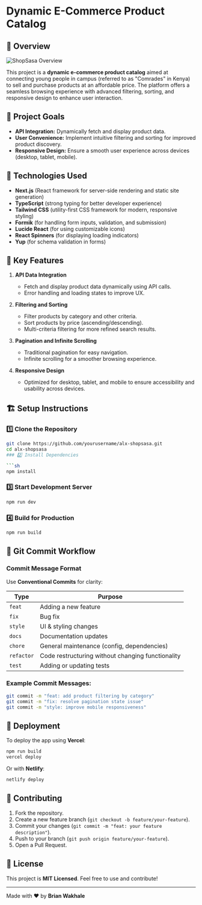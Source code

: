 # Dynamic E-Commerce Product Catalog

## 🛒 Overview
![ShopSasa Overview](/public/images/SHOPSASA.png)

This project is a **dynamic e-commerce product catalog** aimed at connecting young people in campus (referred to as "Comrades" in Kenya) to sell and purchase products at an affordable price. The platform offers a seamless browsing experience with advanced filtering, sorting, and responsive design to enhance user interaction.

## 🎯 Project Goals

- **API Integration:** Dynamically fetch and display product data.
- **User Convenience:** Implement intuitive filtering and sorting for improved product discovery.
- **Responsive Design:** Ensure a smooth user experience across devices (desktop, tablet, mobile).

## 🚀 Technologies Used

- **Next.js** (React framework for server-side rendering and static site generation)
- **TypeScript** (strong typing for better developer experience)
- **Tailwind CSS** (utility-first CSS framework for modern, responsive styling)
- **Formik** (for handling form inputs, validation, and submission)
- **Lucide React** (for using customizable icons)
- **React Spinners** (for displaying loading indicators)
- **Yup** (for schema validation in forms)

## 🔑 Key Features

1. **API Data Integration**
   - Fetch and display product data dynamically using API calls.
   - Error handling and loading states to improve UX.

2. **Filtering and Sorting**
   - Filter products by category and other criteria.
   - Sort products by price (ascending/descending).
   - Multi-criteria filtering for more refined search results.

3. **Pagination and Infinite Scrolling**
   - Traditional pagination for easy navigation.
   - Infinite scrolling for a smoother browsing experience.

4. **Responsive Design**
   - Optimized for desktop, tablet, and mobile to ensure accessibility and usability across devices.

## 🏗️ Setup Instructions

### 1️⃣ Clone the Repository

```sh
git clone https://github.com/yourusername/alx-shopsasa.git
cd alx-shopsasa
### 2️⃣ Install Dependencies

```sh
npm install
```

### 3️⃣ Start Development Server

```sh
npm run dev
```

### 4️⃣ Build for Production

```sh
npm run build
```

## 🔄 Git Commit Workflow

### Commit Message Format

Use **Conventional Commits** for clarity:

| Type       | Purpose                                           |
| ---------- | ------------------------------------------------- |
| `feat`     | Adding a new feature                              |
| `fix`      | Bug fix                                           |
| `style`    | UI & styling changes                              |
| `docs`     | Documentation updates                             |
| `chore`    | General maintenance (config, dependencies)        |
| `refactor` | Code restructuring without changing functionality |
| `test`     | Adding or updating tests                          |

### Example Commit Messages:

```sh
git commit -m "feat: add product filtering by category"
git commit -m "fix: resolve pagination state issue"
git commit -m "style: improve mobile responsiveness"
```

## 🚀 Deployment

To deploy the app using **Vercel**:

```sh
npm run build
vercel deploy
```

Or with **Netlify**:

```sh
netlify deploy
```

## 🤝 Contributing

1. Fork the repository.
2. Create a new feature branch (`git checkout -b feature/your-feature`).
3. Commit your changes (`git commit -m "feat: your feature description"`).
4. Push to your branch (`git push origin feature/your-feature`).
5. Open a Pull Request.

## 📜 License

This project is **MIT Licensed**. Feel free to use and contribute!

---

Made with ❤️ by **Brian Wakhale**

